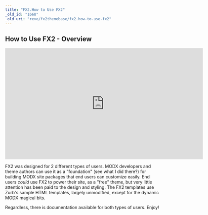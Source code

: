 ```yaml
---
title: "FX2.How to Use FX2"
_old_id: "1668"
_old_uri: "revo/fx2themebase/fx2.how-to-use-fx2"
---
```


## How to Use FX2 - Overview

 <iframe src="https://player.vimeo.com/video/76491147" width="640" height="360" frameborder="0" webkitallowfullscreen mozallowfullscreen allowfullscreen></iframe>

 FX2 was designed for 2 different types of users. MODX developers and theme authors can use it as a "foundation" (see what I did there?) for building MODX site packages that end users can customize easily. End users _could_ use FX2 to power their site, as a "free" theme, but very little attention has been paid to the design and styling. The FX2 templates use Zurb's sample HTML templates, largely unmodified, except for the dynamic MODX magical bits.

Regardless, there is documentation available for both types of users. Enjoy!
